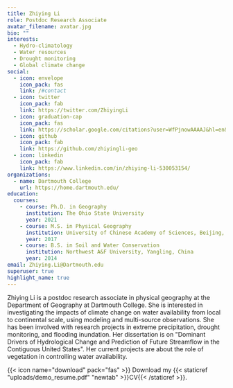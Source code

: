 ```yaml
---
title: Zhiying Li
role: Postdoc Research Associate
avatar_filename: avatar.jpg
bio: ""
interests:
  - Hydro-climatology
  - Water resources
  - Drought monitoring
  - Global climate change
social:
  - icon: envelope
    icon_pack: fas
    link: /#contact
  - icon: twitter
    icon_pack: fab
    link: https://twitter.com/ZhiyingLi
  - icon: graduation-cap
    icon_pack: fas
    link: https://scholar.google.com/citations?user=WfPjnowAAAAJ&hl=en&oi=ao
  - icon: github
    icon_pack: fab
    link: https://github.com/zhiyingli-geo
  - icon: linkedin
    icon_pack: fab
    link: https://www.linkedin.com/in/zhiying-li-530053154/
organizations:
  - name: Dartmouth College
    url: https://home.dartmouth.edu/
education:
  courses:
    - course: Ph.D. in Geography
      institution: The Ohio State University
      year: 2021
    - course: M.S. in Physical Geography
      institution: University of Chinese Academy of Sciences, Beijing, China
      year: 2017
    - course: B.S. in Soil and Water Conservation
      institution: Northwest A&F University, Yangling, China
      year: 2014
email: Zhiying.Li@Dartmouth.edu
superuser: true
highlight_name: true
---
```

Zhiying Li is a postdoc research associate in physical geography at the Department of Geography at Dartmouth College. She is interested in investigating the impacts of climate change on water availability from local to continental scale, using modeling and multi-source observations. She has been involved with research projects in extreme precipitation, drought monitoring, and flooding inundation. Her dissertation is on "Dominant Drivers of Hydrological Change and Prediction of Future Streamflow in the Contiguous United States". Her current projects are about the role of vegetation in controlling water availability.

{{< icon name="download" pack="fas" >}} Download my {{< staticref "uploads/demo_resume.pdf" "newtab" >}}CV{{< /staticref >}}.

